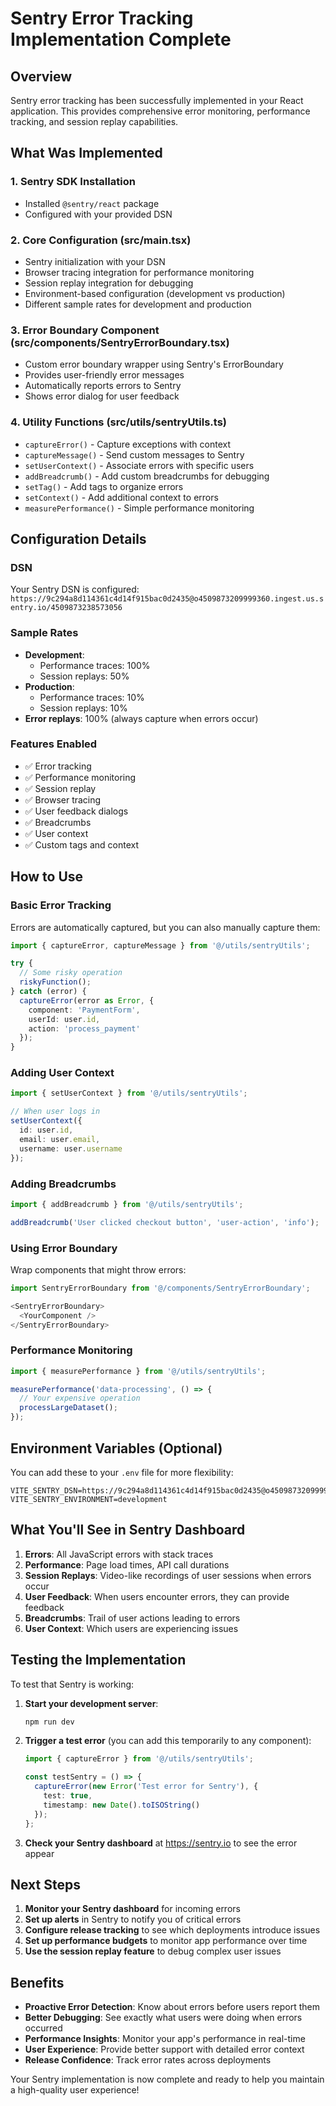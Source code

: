 # Sentry Error Tracking Implementation Complete

## Overview
Sentry error tracking has been successfully implemented in your React application. This provides comprehensive error monitoring, performance tracking, and session replay capabilities.

## What Was Implemented

### 1. Sentry SDK Installation
- Installed `@sentry/react` package
- Configured with your provided DSN

### 2. Core Configuration (src/main.tsx)
- Sentry initialization with your DSN
- Browser tracing integration for performance monitoring
- Session replay integration for debugging
- Environment-based configuration (development vs production)
- Different sample rates for development and production

### 3. Error Boundary Component (src/components/SentryErrorBoundary.tsx)
- Custom error boundary wrapper using Sentry's ErrorBoundary
- Provides user-friendly error messages
- Automatically reports errors to Sentry
- Shows error dialog for user feedback

### 4. Utility Functions (src/utils/sentryUtils.ts)
- `captureError()` - Capture exceptions with context
- `captureMessage()` - Send custom messages to Sentry
- `setUserContext()` - Associate errors with specific users
- `addBreadcrumb()` - Add custom breadcrumbs for debugging
- `setTag()` - Add tags to organize errors
- `setContext()` - Add additional context to errors
- `measurePerformance()` - Simple performance monitoring

## Configuration Details

### DSN
Your Sentry DSN is configured: `https://9c294a8d114361c4d14f915bac0d2435@o4509873209999360.ingest.us.sentry.io/4509873238573056`

### Sample Rates
- **Development**: 
  - Performance traces: 100%
  - Session replays: 50%
- **Production**: 
  - Performance traces: 10%
  - Session replays: 10%
- **Error replays**: 100% (always capture when errors occur)

### Features Enabled
- ✅ Error tracking
- ✅ Performance monitoring
- ✅ Session replay
- ✅ Browser tracing
- ✅ User feedback dialogs
- ✅ Breadcrumbs
- ✅ User context
- ✅ Custom tags and context

## How to Use

### Basic Error Tracking
Errors are automatically captured, but you can also manually capture them:

```typescript
import { captureError, captureMessage } from '@/utils/sentryUtils';

try {
  // Some risky operation
  riskyFunction();
} catch (error) {
  captureError(error as Error, {
    component: 'PaymentForm',
    userId: user.id,
    action: 'process_payment'
  });
}
```

### Adding User Context
```typescript
import { setUserContext } from '@/utils/sentryUtils';

// When user logs in
setUserContext({
  id: user.id,
  email: user.email,
  username: user.username
});
```

### Adding Breadcrumbs
```typescript
import { addBreadcrumb } from '@/utils/sentryUtils';

addBreadcrumb('User clicked checkout button', 'user-action', 'info');
```

### Using Error Boundary
Wrap components that might throw errors:

```typescript
import SentryErrorBoundary from '@/components/SentryErrorBoundary';

<SentryErrorBoundary>
  <YourComponent />
</SentryErrorBoundary>
```

### Performance Monitoring
```typescript
import { measurePerformance } from '@/utils/sentryUtils';

measurePerformance('data-processing', () => {
  // Your expensive operation
  processLargeDataset();
});
```

## Environment Variables (Optional)
You can add these to your `.env` file for more flexibility:

```env
VITE_SENTRY_DSN=https://9c294a8d114361c4d14f915bac0d2435@o4509873209999360.ingest.us.sentry.io/4509873238573056
VITE_SENTRY_ENVIRONMENT=development
```

## What You'll See in Sentry Dashboard

1. **Errors**: All JavaScript errors with stack traces
2. **Performance**: Page load times, API call durations
3. **Session Replays**: Video-like recordings of user sessions when errors occur
4. **User Feedback**: When users encounter errors, they can provide feedback
5. **Breadcrumbs**: Trail of user actions leading to errors
6. **User Context**: Which users are experiencing issues

## Testing the Implementation

To test that Sentry is working:

1. **Start your development server**:
   ```bash
   npm run dev
   ```

2. **Trigger a test error** (you can add this temporarily to any component):
   ```typescript
   import { captureError } from '@/utils/sentryUtils';
   
   const testSentry = () => {
     captureError(new Error('Test error for Sentry'), {
       test: true,
       timestamp: new Date().toISOString()
     });
   };
   ```

3. **Check your Sentry dashboard** at https://sentry.io to see the error appear

## Next Steps

1. **Monitor your Sentry dashboard** for incoming errors
2. **Set up alerts** in Sentry to notify you of critical errors
3. **Configure release tracking** to see which deployments introduce issues
4. **Set up performance budgets** to monitor app performance over time
5. **Use the session replay feature** to debug complex user issues

## Benefits

- **Proactive Error Detection**: Know about errors before users report them
- **Better Debugging**: See exactly what users were doing when errors occurred
- **Performance Insights**: Monitor your app's performance in real-time
- **User Experience**: Provide better support with detailed error context
- **Release Confidence**: Track error rates across deployments

Your Sentry implementation is now complete and ready to help you maintain a high-quality user experience!
